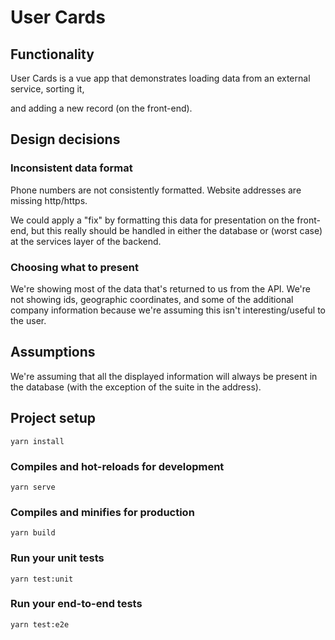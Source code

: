 # User Cards

## Functionality

User Cards is a vue app that demonstrates loading data from an external service, sorting it,

and adding a new record (on the front-end).

## Design decisions

### Inconsistent data format

Phone numbers are not consistently formatted. Website addresses are missing http/https.

We could apply a "fix" by formatting this data for presentation on the front-end, but this really should be handled in either the database or (worst case) at the services layer of the backend.

### Choosing what to present

We're showing most of the data that's returned to us from the API. We're not showing ids, geographic coordinates, and some of the additional company information because we're assuming this isn't interesting/useful to the user.

## Assumptions

We're assuming that all the displayed information will always be present in the database (with the exception of the suite in the address).

## Project setup

```
yarn install
```

### Compiles and hot-reloads for development

```
yarn serve
```

### Compiles and minifies for production

```
yarn build
```

### Run your unit tests

```
yarn test:unit
```

### Run your end-to-end tests

```
yarn test:e2e
```
